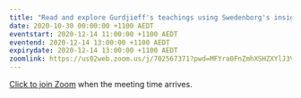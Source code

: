 ```yaml
---
title: "Read and explore Gurdjieff's teachings using Swedenborg's insights"
date: 2020-10-30 00:00:00 +1100 AEDT
eventstart: 2020-12-14 11:00:00 +1100 AEDT
eventend: 2020-12-14 13:00:00 +1100 AEDT
expirydate: 2020-12-14 13:00:00 +1100 AEDT
zoomlink: https://us02web.zoom.us/j/702567371?pwd=MFYra0FnZmhXSHZXYlJ3VE5GMGkwZz09
---
```


[Click to join Zoom](https://us02web.zoom.us/j/702567371?pwd=MFYra0FnZmhXSHZXYlJ3VE5GMGkwZz09) when the meeting time arrives.